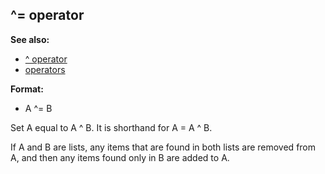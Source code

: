 ## \^= operator
**See also:**
*   [\^ operator](/operator/%5E)
*   [operators](/operator)
<!-- -->
**Format:**
*   A \^= B


Set A equal to A \^ B. It is shorthand for A = A \^ B.


If A and B are lists, any items that are found in both lists
are removed from A, and then any items found only in B are added to A.